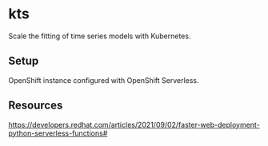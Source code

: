 # kts

Scale the fitting of time series models with Kubernetes.

## Setup

OpenShift instance configured with OpenShift Serverless.

## Resources

https://developers.redhat.com/articles/2021/09/02/faster-web-deployment-python-serverless-functions#
